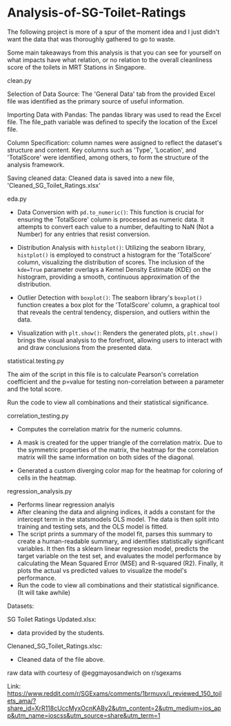 # Analysis-of-SG-Toilet-Ratings

The following project is more of a spur of the moment idea and I just didn't want the data that was thoroughly gathered to go to waste.

Some main takeaways from this analysis is that you can see for yourself on what impacts have what relation, or no relation to the overall cleanliness score of the toilets in MRT Stations in Singapore. 


clean.py



Selection of Data Source: The 'General Data' tab from the provided Excel file was identified as the primary source of useful information. 

Importing Data with Pandas: The pandas library was used to read the Excel file. The file_path variable was defined to specify the location of the Excel file.

Column Specification: column names were assigned to reflect the dataset's structure and content. Key columns such as 'Type', 'Location', and 'TotalScore' were identified, among others, to form the structure of the analysis framework.

Saving cleaned data: Cleaned data is saved into a new file, 'Cleaned_SG_Toilet_Ratings.xlsx'


eda.py


- Data Conversion with `pd.to_numeric()`: This function is crucial for ensuring the 'TotalScore' column is processed as numeric data. It attempts to convert each value to a number, defaulting to NaN (Not a Number) for any entries that resist conversion.

- Distribution Analysis with `histplot()`: Utilizing the seaborn library, `histplot()` is employed to construct a histogram for the 'TotalScore' column, visualizing the distribution of scores. The inclusion of the `kde=True` parameter overlays a Kernel Density Estimate (KDE) on the histogram, providing a smooth, continuous approximation of the distribution.

- Outlier Detection with `boxplot()`: The seaborn library's `boxplot()` function creates a box plot for the 'TotalScore' column, a graphical tool that reveals the central tendency, dispersion, and outliers within the data.

- Visualization with `plt.show()`: Renders the generated plots, `plt.show()` brings the visual analysis to the forefront, allowing users to interact with and draw conclusions from the presented data.



statistical.testing.py


The aim of the script in this file is to calculate Pearson's correlation coefficient and the p=value for testing non-correlation between a parameter and the total score.

Run the code to view all combinations and their statistical significance.


correlation_testing.py


- Computes the correlation matrix for the numeric columns.

- A mask is created for the upper triangle of the correlation matrix. Due to the symmetric properties of the matrix, the heatmap for the correlation matrix will the same information on both sides of the diagonal.

- Generated a custom diverging color map for the heatmap for coloring of cells in the heatmap.


regression_analysis.py

- Performs linear regression analyis
- After cleaning the data and aligning indices, it adds a constant for the intercept term in the statsmodels OLS model. The data is then split into training and testing sets, and the OLS model is fitted.
- The script prints a summary of the model fit, parses this summary to create a human-readable summary, and identifies statistically significant variables. It then fits a sklearn linear regression model, predicts the target variable on the test set, and evaluates the model performance by calculating the Mean Squared Error (MSE) and R-squared (R2). Finally, it plots the actual vs predicted values to visualize the model's performance.
- Run the code to view all combinations and their statistical significance. (It will take awhile)


Datasets:

SG Toilet Ratings Updated.xlsx:

- data provided by the students.

Clenaned_SG_Toilet_Ratings.xlsc:

- Cleaned data of the file above.


raw data with courtesy of @eggmayosandwich on r/sgexams

Link: https://www.reddit.com/r/SGExams/comments/1brmuvx/i_reviewed_150_toilets_ama/?share_id=XrR118cUccMyxOcnKABy2&utm_content=2&utm_medium=ios_app&utm_name=ioscss&utm_source=share&utm_term=1






